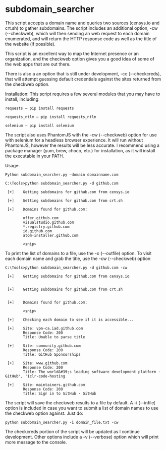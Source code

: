# subdomain_searcher
This script accepts a domain name and queries two sources (censys.io and crt.sh) to gather subdomains. The script includes an additional option, -cw (--checkweb), which will then sending an web request to each domain enumerated, and will return the HTTP response code as well as the title of the website (if possible). 

This script is an excellent way to map the Internet presence or an organization, and the checkweb option gives you a good idea of some of the web apps that are out there.

There is also a an option that is still under development, -cc (--checkcreds), that will attempt guessing default credentials against the sites returned from the checkweb option.

Installation: This script requires a few several modules that you may have to install, including:
```
requests – pip install requests

requests_ntlm – pip install requests_ntlm

selenium – pip install selenium
```
The script also uses PhantomJS with the -cw (--checkweb) option for use with selenium for a headless browser experience. It will run without PhantomJS, however the results will be less accurate. I recommend using a package manager (yum, brew, choco, etc.) for installation, as it will install the executable in your PATH.

Usage:
```
Python subdomain_searcher.py –domain domainname.com

C:\Tools>python subdomain_searcher.py -d github.com

 [+]    Getting subdomains for github.com from censys.io

 [+]    Getting subdomains for github.com from crt.sh

 [+]    Domains found for github.com:

        offer.github.com
        visualstudio.github.com
        *.registry.github.com
        id.github.com
        atom-installer.github.com
        
        <snip>
```
To print the list of domains to a file, use the -o (--outfile) option.
To visit each domain name and grab the title, use the -cw (--checkweb) option:
```
C:\Tools>python subdomain_searcher.py -d github.com -cw

 [+]    Getting subdomains for github.com from censys.io


 [+]    Getting subdomains for github.com from crt.sh


 [+]    Domains found for github.com:

        <snip>

 [+]    Checking each domain to see if it is accessible...

 [+]    Site: vpn-ca.iad.github.com 
        Response Code: 200
        Title: Unable to parse title
        
 [+]    Site: community.github.com
        Response Code: 200
        Title: GitHub Sponsorships
        
 [+]    Site: www.github.com
        Response Code: 200
        Title: The world&#39;s leading software development platform · GitHub', '1clr-code-hosting
        
 [+]    Site: maintainers.github.com
        Response Code: 200
        Title: Sign in to GitHub · GitHub
```
The script will save the checkweb results to a file by default. A -i (--infile) option is included in case you want to submit a list of domain names to use the checkweb option against. Just do:

`python subdomain_searcher.py -i domain_file.txt -cw`

The checkcreds portion of the script will be updated as I continue development. Other options include a -v (--verbose) option which will print more message to the console.
